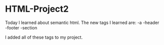 # HTML-Project2
Today I learned about semantic html. The new tags I learned are:
-a
-header
-footer
-section
  
I added all of these tags to my project.
